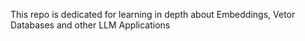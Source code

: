 This repo is dedicated for learning in depth about Embeddings, Vetor Databases and other LLM Applications
